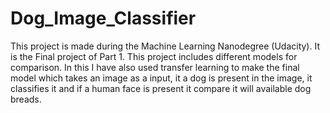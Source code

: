 # Dog_Image_Classifier

This project is made during the Machine Learning Nanodegree (Udacity). It is the Final project of Part 1.
This project includes different models for comparison. In this I have also used transfer learning to make the final model which takes an image as a input, it a dog is present in the image, it classifies it and if a human face is present it compare it will available dog breads.
